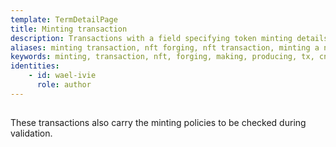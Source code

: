 ```yaml
---
template: TermDetailPage
title: Minting transaction
description: Transactions with a field specifying token minting details.
aliases: minting transaction, nft forging, nft transaction, minting a native asset, nft minting, cardano nft minting, nft making transaction
keywords: minting, transaction, nft, forging, making, producing, tx, cnft, cardano, native, asset
identities: 
    - id: wael-ivie
      role: author
---
```

##

These transactions also carry the minting policies to be checked during validation.